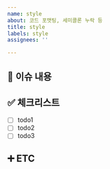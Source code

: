 ```yaml
---
name: style
about: 코드 포맷팅, 세미콜론 누락 등
title: style
labels: style
assignees: ''

---
```


## 📄 이슈 내용

## ✅ 체크리스트
- [ ] todo1
- [ ] todo2
- [ ] todo3

## ➕ ETC
